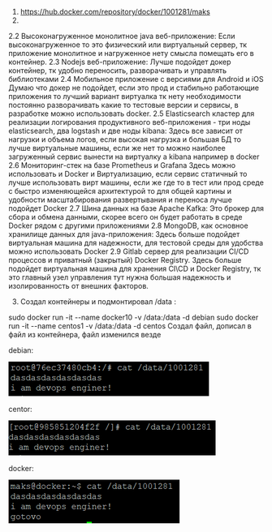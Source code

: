 1.	https://hub.docker.com/repository/docker/1001281/maks
2.	
2.2 Высоконагруженное монолитное java веб-приложение:
Если высоконагруженное то это физический или виртуальный сервер, тк приложение монолитное и нагруженное нету смысла помещать его в контейнер.
2.3 Nodejs веб-приложение:
Лучше подойдет докер контейнер, тк удобно переносить, разворачивать и управлять библиотеками
2.4 Мобильное приложение c версиями для Android и iOS
Думаю что докер не подойдет, если это прод и стабильно работающие приложения то лучший вариант виртуалка тк нету необходимости постоянно разворачивать какие то тестовые версии и сервисы, в разработке можно использовать docker.
2.5 Elasticsearch кластер для реализации логирования продуктивного веб-приложения - три ноды elasticsearch, два logstash и две ноды kibana:
Здесь все зависит от нагрузки и объема логов, если высокая нагрузка и большая БД то лучше виртуальные машины, если же нет то можно наиболее загруженный сервис вынести на виртуалку а kibana например в docker
2.6 Мониторинг-стек на базе Prometheus и Grafana
Здесь можно использовать и Docker и Виртуализацию, если сервис статичный то лучше использовать вирт машины, если же где то в тест или прод среде с быстро изменяющейся архитектурой то для общей картины и  удобности масштабирования развертывания и переноса лучше подойдет Docker
2.7 Шина данных на базе Apache Kafka:
Это брокер для сбора и обмена данными, скорее всего он будет работать в среде Docker рядом с другими приложениями
2.8 MongoDB, как основное хранилище данных для java-приложения:
Здесь больше подойдет виртуальная машина для надежности, для тестовой среды для удобства можно использовать Docker
2.9 Gitlab сервер для реализации CI/CD процессов и приватный (закрытый) Docker Registry.
Здесь больше подойдет виртуальная машина для хранения CI\CD и Docker Registry, тк это главный узел управления тут нужна большая надежность и изолированность от внешних факторов.

3. Создал контейнеры и подмонтировал /data :

sudo docker run -it --name docker10 -v /data:/data -d debian
sudo docker run -it --name centos1 -v /data:/data -d centos
Создал файл, дописал в файл из  контейнера, файл изменился везде

debian:

![Alt text](https://github.com/maks1001281/devops-netology/blob/main/Image/1.PNG?raw=true "Optional Title")

centor:

![Alt text](https://github.com/maks1001281/devops-netology/blob/main/Image/2.PNG?raw=true "Optional Title")

docker:

![Alt text](https://github.com/maks1001281/devops-netology/blob/main/Image/3.PNG?raw=true "Optional Title")

